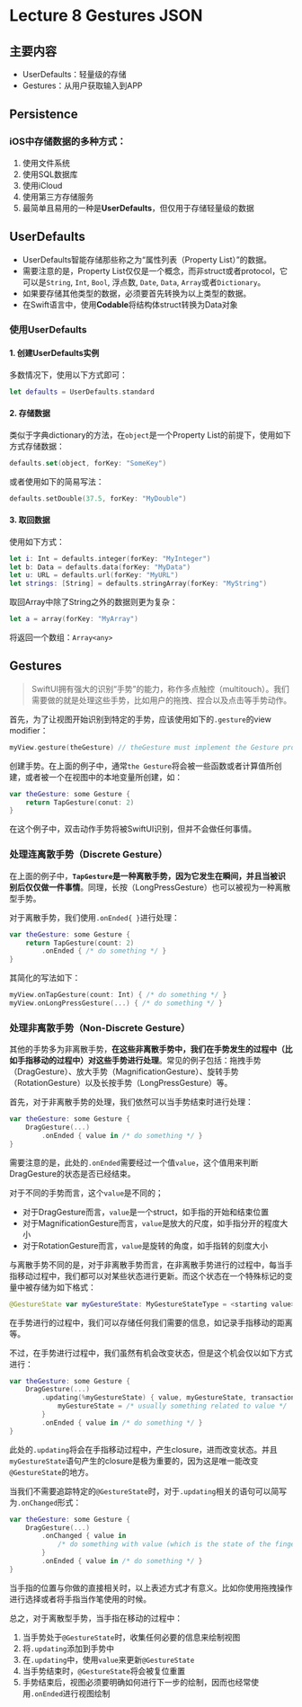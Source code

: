 # Lecture 8 Gestures JSON

## 主要内容

- UserDefaults：轻量级的存储
- Gestures：从用户获取输入到APP

## Persistence

### iOS中存储数据的多种方式：

1. 使用文件系统
2. 使用SQL数据库
3. 使用iCloud
4. 使用第三方存储服务
5. 最简单且易用的一种是**UserDefaults**，但仅用于存储轻量级的数据

## UserDefaults

- UserDefaults智能存储那些称之为“属性列表（Property List）”的数据。
- 需要注意的是，Property List仅仅是一个概念，而非struct或者protocol，它可以是`String`, `Int`, `Bool`, 浮点数, `Date`, `Data`, `Array`或者`Dictionary`。
- 如果要存储其他类型的数据，必须要首先转换为以上类型的数据。 
- 在Swift语言中，使用**Codable**将结构体struct转换为Data对象

### 使用UserDefaults

#### 1. 创建UserDefaults实例

多数情况下，使用以下方式即可：

```swift
let defaults = UserDefaults.standard
```

#### 2. 存储数据

类似于字典dictionary的方法，在`object`是一个Property List的前提下，使用如下方式存储数据：

```swift
defaults.set(object, forKey: "SomeKey")
```

或者使用如下的简易写法：

```swift
defaults.setDouble(37.5, forKey: "MyDouble")
```

#### 3. 取回数据

使用如下方式：

```swift
let i: Int = defaults.integer(forKey: "MyInteger")
let b: Data = defaults.data(forKey: "MyData")
let u: URL = defaults.url(forKey: "MyURL")
let strings: [String] = defaults.stringArray(forKey: "MyString")
```

取回Array中除了String之外的数据则更为复杂：

```swift
let a = array(forKey: "MyArray")
```

将返回一个数组：`Array<any>`

## Gestures

> SwiftUI拥有强大的识别“手势”的能力，称作多点触控（multitouch）。我们需要做的就是处理这些手势，比如用户的拖拽、捏合以及点击等手势动作。

首先，为了让视图开始识别到特定的手势，应该使用如下的`.gesture`的view modifier：

```swift
myView.gesture(theGesture) // theGesture must implement the Gesture protocol
```

创建手势。在上面的例子中，通常`the Gesture`将会被一些函数或者计算值所创建，或者被一个在视图中的本地变量所创建，如：

```swift
var theGesture: some Gesture {
    return TapGesture(conut: 2)
}
```

在这个例子中，双击动作手势将被SwiftUI识别，但并不会做任何事情。

### 处理连离散手势（Discrete Gesture）

在上面的例子中，**`TapGesture`是一种离散手势，因为它发生在瞬间，并且当被识别后仅仅做一件事情**。同理，长按（LongPressGesture）也可以被视为一种离散型手势。

对于离散手势，我们使用`.onEnded{ }`进行处理：

```swift
var theGesture: some Gesture {
    return TapGesture(count: 2)
    	.onEnded { /* do something */ }
}
```

其简化的写法如下：

```swift
myView.onTapGesture(count: Int) { /* do something */ }
myView.onLongPressGesture(...) { /* do something */ }
```

### 处理非离散手势（Non-Discrete Gesture）

其他的手势多为非离散手势，**在这些非离散手势中，我们在手势发生的过程中（比如手指移动的过程中）对这些手势进行处理**。常见的例子包括：拖拽手势（DragGesture）、放大手势（MagnificationGesture）、旋转手势（RotationGesture）以及长按手势（LongPressGesture）等。

首先，对于非离散手势的处理，我们依然可以当手势结束时进行处理：

```swift
var theGesture: some Gesture {
    DragGesture(...)
    	.onEnded { value in /* do something */ }
}
```

需要注意的是，此处的`.onEnded`需要经过一个值`value`，这个值用来判断DragGesture的状态是否已经结束。

对于不同的手势而言，这个`value`是不同的；

- 对于DragGesture而言，`value`是一个struct，如手指的开始和结束位置
- 对于MagnificationGesture而言，`value`是放大的尺度，如手指分开的程度大小
- 对于RotationGesture而言，`value`是旋转的角度，如手指转的刻度大小

与离散手势不同的是，对于非离散手势而言，在非离散手势进行的过程中，每当手指移动过程中，我们都可以对某些状态进行更新。而这个状态在一个特殊标记的变量中被存储为如下格式：

```swift
@GestureState var myGestureState: MyGestureStateType = <starting value> // This can be a variable of any type you want.
```

在手势进行的过程中，我们可以存储任何我们需要的信息，如记录手指移动的距离等。

不过，在手势进行过程中，我们虽然有机会改变状态，但是这个机会仅以如下方式进行：

```swift
var theGesture: some Gesture {
    DragGesture(...)
    	.updating(%myGestureState) { value, myGestureState, transaction in
        	myGestureState = /* usually something related to value */
        }
    	.onEnded { value in /* do something */ }
}
```

此处的`.updating`将会在手指移动过程中，产生closure，进而改变状态。并且`myGestureState`语句产生的closure是极为重要的，因为这是唯一能改变`@GestureState`的地方。

当我们不需要追踪特定的`@GestureState`时，对于`.updating`相关的语句可以简写为`.onChanged`形式：

```swift
var theGesture: some Gesture {
    DragGesture(...)
    	.onChanged { value in
        	/* do something with value (which is the state of the fingers) */
        }
    	.onEnded { value in /* do something */ }
}
```

当手指的位置与你做的直接相关时，以上表述方式才有意义。比如你使用拖拽操作进行选择或者将手指当作笔使用的时候。

总之，对于离散型手势，当手指在移动的过程中：

1. 当手势处于`@GestureState`时，收集任何必要的信息来绘制视图
2. 将`.updating`添加到手势中
3. 在`.updating`中，使用`value`来更新`@GestureState`
4. 当手势结束时，`@GestureState`将会被复位重置
5. 手势结束后，视图必须要明确如何进行下一步的绘制，因而也经常使用`.onEnded`进行视图绘制